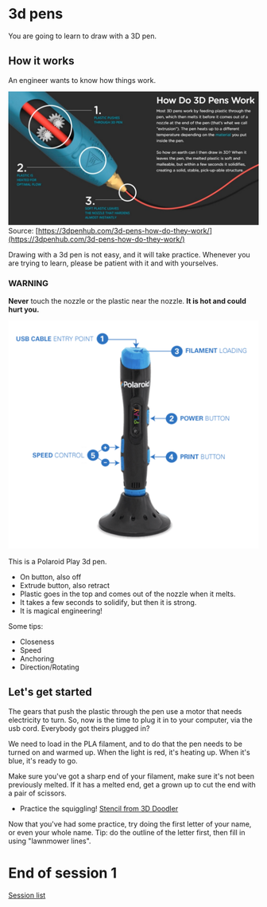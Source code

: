 # 3d pens

You are going to learn to draw with a 3D pen.

## How it works

An engineer wants to know how things work.

![Diagaram of a 3d pen](./../assets/HowDo3dPensWork.jpg)
Source: [https://3dpenhub.com/3d-pens-how-do-they-work/](https://3dpenhub.com/3d-pens-how-do-they-work/)

Drawing with a 3d pen is not easy, and it will take practice. Whenever you are trying to learn, please be patient with it and with yourselves.

### WARNING

**Never** touch the nozzle or the plastic near the nozzle. **It is hot and could hurt you.**

![Picture of a Polaroid 3d pen](./../assets/PolaroidPlayPen.png)

This is a Polaroid Play 3d pen.

* On button, also off
* Extrude button, also retract
* Plastic goes in the top and comes out of the nozzle when it melts.
* It takes a few seconds to solidify, but then it is strong.
* It is magical engineering!

Some tips:

* Closeness
* Speed
* Anchoring
* Direction/Rotating

## Let's get started

The gears that push the plastic through the pen use a motor that needs electricity to turn. So, now is the time to plug it in to your computer, via the usb cord. Everybody got theirs plugged in?

We need to load in the PLA filament, and to do that the pen needs to be turned on and warmed up. When the light is red, it's heating up. When it's blue, it's ready to go.

Make sure you've got a sharp end of your filament, make sure it's not been previously melted. If it has a melted end, get a grown up to cut the end with a pair of scissors.

* Practice the squiggling! [Stencil from 3D Doodler](https://learn.the3doodler.com/stencils/lettering-practice/)

Now that you've had some practice, try doing the first letter of your name, or even your whole name. Tip: do the outline of the letter first, then fill in using "lawnmower lines".

# End of session 1

[Session list](../session_list)
